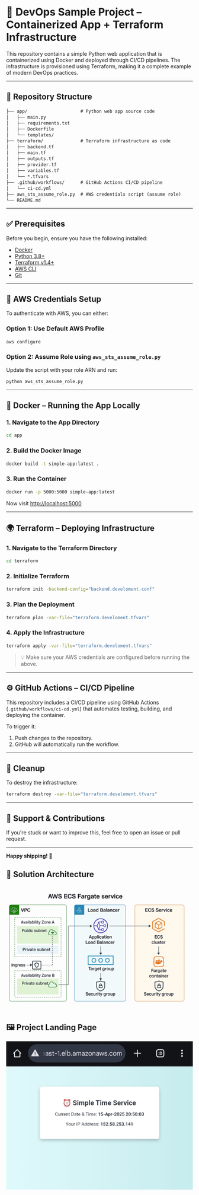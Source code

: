 
# 🚀 DevOps Sample Project – Containerized App + Terraform Infrastructure

This repository contains a simple Python web application that is containerized using Docker and deployed through CI/CD pipelines. The infrastructure is provisioned using Terraform, making it a complete example of modern DevOps practices.

---

## 📁 Repository Structure

```
├── app/                    # Python web app source code
│   ├── main.py
│   ├── requirements.txt
│   ├── Dockerfile
│   └── templates/
├── terraform/              # Terraform infrastructure as code
│   ├── backend.tf
│   ├── main.tf
│   ├── outputs.tf
│   ├── provider.tf
│   ├── variables.tf
│   └── *.tfvars
├── .github/workflows/      # GitHub Actions CI/CD pipeline
│   └── ci-cd.yml
├── aws_sts_assume_role.py  # AWS credentials script (assume role)
└── README.md
```

---

## ✅ Prerequisites

Before you begin, ensure you have the following installed:

- [Docker](https://docs.docker.com/get-docker/)
- [Python 3.8+](https://www.python.org/downloads/)
- [Terraform v1.4+](https://developer.hashicorp.com/terraform/downloads)
- [AWS CLI](https://docs.aws.amazon.com/cli/latest/userguide/install-cliv2.html)
- [Git](https://git-scm.com/downloads)

---

## 🔐 AWS Credentials Setup

To authenticate with AWS, you can either:

### Option 1: Use Default AWS Profile

```bash
aws configure
```

### Option 2: Assume Role using `aws_sts_assume_role.py`

Update the script with your role ARN and run:

```bash
python aws_sts_assume_role.py
```

---

## 🐳 Docker – Running the App Locally

### 1. Navigate to the App Directory

```bash
cd app
```

### 2. Build the Docker Image

```bash
docker build -t simple-app:latest .
```

### 3. Run the Container

```bash
docker run -p 5000:5000 simple-app:latest
```

Now visit [http://localhost:5000](http://localhost:5000)

---

## 🌍 Terraform – Deploying Infrastructure

### 1. Navigate to the Terraform Directory

```bash
cd terraform
```

### 2. Initialize Terraform

```bash
terraform init -backend-config="backend.develoment.conf"
```

### 3. Plan the Deployment

```bash
terraform plan -var-file="terraform.develoment.tfvars"
```

### 4. Apply the Infrastructure

```bash
terraform apply -var-file="terraform.develoment.tfvars"
```

> 💡 Make sure your AWS credentials are configured before running the above.

---

## ⚙️ GitHub Actions – CI/CD Pipeline

This repository includes a CI/CD pipeline using GitHub Actions (`.github/workflows/ci-cd.yml`) that automates testing, building, and deploying the container.

To trigger it:

1. Push changes to the repository.
2. GitHub will automatically run the workflow.

---

## 🧼 Cleanup

To destroy the infrastructure:

```bash
terraform destroy -var-file="terraform.develoment.tfvars"
```

---

## 🙌 Support & Contributions

If you're stuck or want to improve this, feel free to open an issue or pull request.

---

**Happy shipping! 🚢**


## 🧭 Solution Architecture
![Solution Architecture](images/architecture.png)

## 🖼️ Project Landing Page
![Landing Page](images/landing-page.png)
